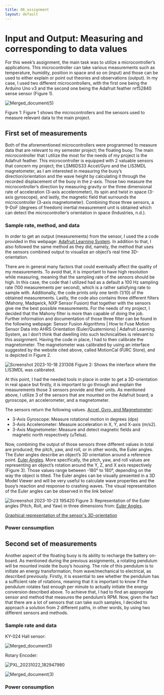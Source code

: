 ```yaml
---
title: 06_assignment
layout: default
---
```


# **Input and Output: Measuring and corresponding to data values**  

For this week’s assignment, the main task was to utilize a microcontroller’s applications. This microcontroller can take various measurements such as temperature, humidity, position in space and so on (input) and those can be used to either explain or point out theories and observations (output). In my case, I used two different microcontrollers, with the first one being the Arduino Uno v3 and the second one being the Adafruit feather nrf52840 sense sensor (Figure 1). 

![Merged_document(5)](https://github.com/vtryfos/vtryfos.github.io/assets/143755086/8005c517-6c8f-4692-a74a-b99d2c0384d6)

Figure 1: Figure 1 shows the microcontrollers and the sensors used to measure relevant data to the main project.


## **First set of measurements**
Both of the aforementioned microcontrollers were programmed to measure data that are relevant to my semester project; the floating buoy. The main microcontroller that I utilize the most for the needs of my project is the Adafruit feather. This microcontroller is equipped with 2 valuable sensors that concern my project; the LSM6DS33 Accel/Gyro and the LIS3MDL magnetometer, as I am interested in measuring the buoy’s direction/orientation and the wave height by calculating it through the recorded displacement of the buoy in the z-axis. Those two measure the microcontroller’s direction by measuring gravity or the three dimensional rate of acceleration  (3-axis accelerometer), its spin and twist in space (3-axis gyroscope), and lastly, the magnetic field that surrounds the microcontroller (3-axis magnetometer). Combining those three sensors, a 9-DoF (degrees of freedom) inertial measurement unit is obtained which can detect the microcontroller’s orientation in space (Industries, n.d.). 

### **Sample rate, method, and data**

In order to get an output (measurements) from the sensor, I used the a code provided in this webpage: [Adafruit Learning System](https://learn.adafruit.com/how-to-fuse-motion-sensor-data-into-ahrs-orientation-euler-quaternions/overview). In addition to that, I also followed the same method as they did, namely, the method that uses the sensors combined output to visualize an object’s real time 3D-orientation. 

There are in general many factors that could eventually affect the quality of my measurements. To avoid that, it is important to have high resolution while measuring, meaning that the sampling rate of the sensors should be high. In this case, the code that I utilized had as a default a 100 Hz sampling rate (100 measurements per second), which is a rather satisfying rate to sample with. Additionally, the code prints only one tenth (1/10) of the obtained measurements. Lastly, the code also contains three different filters (Mahony, Madqwick, NXP Sensor Fusion) that together with the sensors give me the best possible measurements. For the needs of my project, I decided that the Mahony filter is more than capable of doing the job. Further information and documentation of those three filter can be found in the following webpage: Sensor Fusion Algorithms | How to Fuse Motion Sensor Data into AHRS Orientation (Euler/Quaternions) | Adafruit Learning System, as I don’t think that dwelling into such technicalities is relevant to this assignment.
Having the code in place, I had to then calibrate the magnetometer. The magnetometer was calibrated by using an interface suggested by the website cited above, called MotionCal (PJRC Store), and is depicted in Figure 2. 


![Screenshot 2023-10-18 231308](https://github.com/vtryfos/vtryfos.github.io/assets/143755086/09a14928-f3d4-4cab-8e02-29efe7a99d73)
Figure 2: Shows the interface where the LIS3MDL was calibrated.

At this point, I had the needed tools in place in order to get a 3D-orientation in real space but firstly,  it is important to go through and explain the measurements those 3 sensors provide and their units. As mentioned above, I utilize 3 of the sensors that are mounted on the Adafruit board; a gyroscope, an accelerometer, and a magnetometer. 

The sensors return the following values. [Accel, Gyro, and Magnetometer](https://www.adafruit.com/category/521):

* 3-Axis Gyroscope: Measure rotational motion in degrees (dps)
* 3-Axis Accelerometer: Measure acceleration in X, Y, and X-axis (m/s2).
* 3-Axis Magnetometer: Measure and detect magnetic fields and magnetic north respectively (uTelsa).

Now, combining the output of those sensors three different values in total are produced; the pitch, yaw, and roll, or in other words, the Euler angles. The Euler angles describe an object’s 3D orientation around a reference point. [Euler Angles](https://learn.adafruit.com/how-to-fuse-motion-sensor-data-into-ahrs-orientation-euler-quaternions/lets-fuse). More specifically, the pitch, yaw, and roll values are representing an object’s rotation around the Y, Z, and X axis respectively (Figure 3). Those values range between -180° to 180°, depending on the way the object is tilted. The Euler angles can be visually presented in a 3D Model Viewer and will be very useful to calculate wave properties and the buoy’s reaction and response to crashing waves. The visual representation of the Euler angles can be observed in the link below!


![Screenshot 2023-10-23 195420](https://github.com/vtryfos/vtryfos.github.io/assets/143755086/3cf68d01-1ba6-4ec8-a950-e2917c47f4b9)
Figure 3: Representation of the Euler angles (Pitch, Roll, and Yaw) in three dimensions from: [Euler Angles](https://learn.adafruit.com/how-to-fuse-motion-sensor-data-into-ahrs-orientation-euler-quaternions/lets-fuse).

[Graphical representation of the sensor's 3D-orientation](https://github.com/vtryfos/vtryfos.github.io/assets/143755086/c300659a-6bdb-472a-9803-6202e5d68590)


### **Power consumption**

## **Second set of measurements**
Another aspect of the floating buoy is its ability to recharge the battery on-board. As mentioned during the previous assignments, a rotating pendulum will be mounted inside the buoy’s housing. The role of this pendulum is to initiate an energy transformation, from wave/mechanical to electrical, as described previously. Firstly, it is essential to see whether the pendulum has a sufficient rate of rotations, meaning that it is important to know if the pendulum rotates fast enough per minute to actually initiate the energy conversion described above. To achieve that, I had to find an appropriate sensor and method that measures the pendulum’s RPM. Now, given the fact that there are a lot of sensors that can take such samples, I decided to approach a solution from 2 different paths, in other words, by using two different sensors and methods.

### **Sample rate and data**

KY-024 Hall sensor:

![Merged_document3)](https://github.com/vtryfos/vtryfos.github.io/assets/143755086/55a08b94-0749-40dc-b5fe-520dca37cef3)



Rotary Encoder:

![PXL_20231022_182947980](https://github.com/vtryfos/vtryfos.github.io/assets/143755086/4a651d8d-e7ca-459f-bef7-8501918c5ad1)

![Merged_document(3)](https://github.com/vtryfos/vtryfos.github.io/assets/143755086/81f5473c-a2da-41df-af5c-dc6c8649cfc8)






### **Power consumption**


